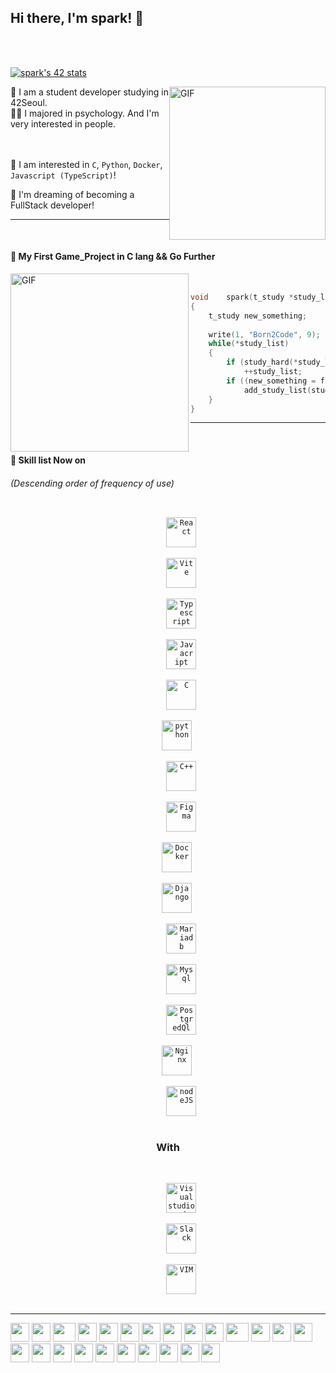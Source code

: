 ## Hi there, I'm spark! 👋

<br/>
<br/>

<!-- **⚡️Badges :** ![42](https://badgen.net/badge/Born2Code/spark/blue?cache=86400&icon=https://meta.intra.42.fr/assets/42_logo-7dfc9110a5319a308863b96bda33cea995046d1731cebb735e41b16255106c12.svg)
 -->

<!-- <div align=right>  -->
<!-- ![Anurag's GitHub stats](https://github-readme-stats.vercel.app/api?username=Hyunja27&count_private=true&show_icons=true&theme=vue-dark) -->



<p style="position: absolute; display: flex;"> 

  [![spark's 42 stats](https://badge42.vercel.app/api/v2/cl1p4jdo4009909k1pn43cbto/stats?cursusId=21&coalitionId=87)](https://github.com/JaeSeoKim/badge42)
 
 <img alt="GIF" style="float:right" src="https://github.com/abhisheknaiidu/abhisheknaiidu/blob/master/code.gif?raw=true" width="250" height="245" />
</p>


🌱 I am a student developer studying in 42Seoul.  
🏃🏻  I majored in psychology. And I'm very interested in people.  
<br/>
<br/>


🙈 I am interested in `C`, `Python`,  `Docker`, `Javascript (TypeScript)`! 

🚀 I'm dreaming of becoming a FullStack developer!


---
<br/>

#### 🚧 My First Game_Project in C lang && Go Further


<img align="left" alt="GIF" src="https://postfiles.pstatic.net/MjAyMTA2MjFfMjM0/MDAxNjI0MjAzODQzNjM0.yC5IomTuP5ny29UEW2ltP9gwsB5WsKtlCckjrHDevCIg.oob1y8Fvp-cau8g0lpByyLQXBcGXLFTeLIjAaLScGkkg.GIF.123gk/ezgif.com-gif-maker_(1).gif" width="285" height="285" />
<br/>

```c
void	spark(t_study *study_list)
{
    t_study new_something;
    
    write(1, "Born2Code", 9);
    while(*study_list)
    {
        if (study_hard(*study_list) == DONE)
            ++study_list;
        if ((new_something = find_new_something()))
            add_study_list(study_list, new_something);
    }
}
```

---
<br/>


#### 👷 Skill list Now on

###### _(Descending order of frequency of use)_

<div align="center" >
<!--   <code>
    <img src="https://raw.githubusercontent.com/github/explore/80688e429a7d4ef2fca1e82350fe8e3517d3494d/topics/c/c.png" height="48" alt="C"/>
  </code>
  <code>
    <img src="https://raw.githubusercontent.com/github/explore/80688e429a7d4ef2fca1e82350fe8e3517d3494d/topics/python/python.png" height="48" alt="python"/>
  </code>
  <code>
    <img src="https://raw.githubusercontent.com/github/explore/80688e429a7d4ef2fca1e82350fe8e3517d3494d/topics/django/django.png" height="48" alt="django"/>
  </code>
  <code>
      <img src="https://raw.githubusercontent.com/github/explore/80688e429a7d4ef2fca1e82350fe8e3517d3494d/topics/postgresql/postgresql.png" height="48" alt="postgresql"/>
  </code>
  <code>
      <img src="https://raw.githubusercontent.com/github/explore/80688e429a7d4ef2fca1e82350fe8e3517d3494d/topics/docker/docker.png" height="48" alt="docker"/>
  </code> -->
  <code>
      <img src="https://img.shields.io/badge/React-20232A?style=for-the-badge&logo=react&logoColor=61DAFB" height="48" alt="React"/>
  </code>
  <code>
      <img src="https://img.shields.io/badge/Vite-B73BFE?style=for-the-badge&logo=vite&logoColor=FFD62E" height="48" alt="Vite"/>
  </code>
  <code>
      <img src="https://img.shields.io/badge/TypeScript-007ACC?style=for-the-badge&logo=typescript&logoColor=white" height="48" alt="Typescript"/>
    </code>
  <code>
      <img src="https://img.shields.io/badge/JavaScript-323330?style=for-the-badge&logo=javascript&logoColor=F7DF1E" height="48" alt="Javacript"/>
  </code>
  <code>
      <img src="https://img.shields.io/badge/C-00599C?style=for-the-badge&logo=c&logoColor=white" height="48" alt="C"/>
  </code>
  <code>
    <img src="https://img.shields.io/badge/Python-FFD43B?style=for-the-badge&logo=python&logoColor=blue" height="48" alt="python"/>
  </code>
  <code>
      <img src="https://img.shields.io/badge/C%2B%2B-00599C?style=for-the-badge&logo=c%2B%2B&logoColor=white" height="48" alt="C++"/>
  </code>
  <code>
      <img src="https://img.shields.io/badge/Figma-F24E1E?style=for-the-badge&logo=figma&logoColor=white" height="48" alt="Figma"/>
  </code>
<!--   <code>
      <img src="https://img.shields.io/badge/Bootstrap-563D7C?style=for-the-badge&logo=bootstrap&logoColor=white" height="48" alt="Bootstrap"/>
  </code> -->
<!--   <code>
      <img src="https://img.shields.io/badge/Swagger-85EA2D?style=for-the-badge&logo=Swagger&logoColor=white" height="48" alt="Swagger"/>
  </code> -->
  <code>
    <img src="https://img.shields.io/badge/Docker-2CA5E0?style=for-the-badge&logo=docker&logoColor=white" height="48" alt="Docker"/>
  </code>
  <code>
    <img src="https://img.shields.io/badge/Django-092E20?style=for-the-badge&logo=django&logoColor=green" height="48" alt="Django"/>
  </code>
  <code>
      <img src="https://img.shields.io/badge/MariaDB-003545?style=for-the-badge&logo=mariadb&logoColor=white" height="48" alt="Mariadb"/>
  </code>
  <code>
      <img src="https://img.shields.io/badge/MySQL-005C84?style=for-the-badge&logo=mysql&logoColor=white" height="48" alt="Mysql"/>
  </code>
  <code>
      <img src="https://img.shields.io/badge/PostgreSQL-316192?style=for-the-badge&logo=postgresql&logoColor=white" height="48" alt="PostgredQl"/>
  </code>
  <code>
    <img src="https://img.shields.io/badge/Nginx-009639?style=for-the-badge&logo=nginx&logoColor=white" height="48" alt="Nginx"/>
  </code>
  <code>
      <img src="https://img.shields.io/badge/Node.js-339933?style=for-the-badge&logo=nodedotjs&logoColor=white" height="48" alt="nodeJS"/>
  </code>
    
  <br/>
    
    
   <div align="center">
       
 ### With
       
   </div>
    
  <br/>
    
  <code>
      <img src="https://img.shields.io/badge/Visual_Studio-5C2D91?style=for-the-badge&logo=visual%20studio&logoColor=white" height="48" alt="Visualstudiocode"/>
  </code>
  <code>
      <img src="https://img.shields.io/badge/Slack-4A154B?style=for-the-badge&logo=slack&logoColor=white" height="48" alt="Slack"/>
  </code>
 <code>
      <img src="https://img.shields.io/badge/VIM-%2311AB00.svg?&style=for-the-badge&logo=vim&logoColor=white" height="48" alt="VIM"/>
  </code>
    
</div>

---

<div>
    <img src="https://cultofthepartyparrot.com/parrots/hd/githubparrot.gif" width="30" height="30"/>
    <img src="https://cultofthepartyparrot.com/flags/hd/indiaparrot.gif" width="30" height="30"/>
    <img src="https://cultofthepartyparrot.com/parrots/asyncparrot.gif" width="36" height="30"/>
    <img src="https://cultofthepartyparrot.com/parrots/exceptionallyfastparrot.gif" width="30" height="30"/>
    <img src="https://cultofthepartyparrot.com/parrots/hd/60fpsparrot.gif" width="30" height="30"/>
    <img src="https://cultofthepartyparrot.com/parrots/hd/jumpingparrot.gif" width="30" height="30"/>
    <img src="https://cultofthepartyparrot.com/parrots/hd/opensourceparrot.gif" width="30" height="30"/>
    <img src="https://cultofthepartyparrot.com/parrots/hd/dealwithitnowparrot.gif" width="30" height="30"/>
    <img src="https://cultofthepartyparrot.com/parrots/hd/hypnoparrotlight.gif" width="30" height="30"/>
    <img src="https://cultofthepartyparrot.com/parrots/databaseparrot.gif" width="30" height="30"/>
    <img src="https://cultofthepartyparrot.com/parrots/fixparrot.gif" width="36" height="30"/>
    <img src="https://cultofthepartyparrot.com/parrots/hd/laptop_parrot.gif" width="30" height="30"/>
    <img src="https://cultofthepartyparrot.com/parrots/hd/spinningparrot.gif" width="30" height="30"/>
    <img src="https://cultofthepartyparrot.com/parrots/hd/levitationparrot.gif" width="30" height="30"/>
    <img src="https://cultofthepartyparrot.com/parrots/hd/meldparrot.gif" width="30" height="30"/>
    <img src="https://cultofthepartyparrot.com/parrots/slomoparrot.gif" width="30" height="30"/>
    <img src="https://cultofthepartyparrot.com/parrots/hd/moonwalkingparrot.gif" width="30" height="30"/>
    <img src="https://cultofthepartyparrot.com/parrots/hd/stableparrot.gif" width="30" height="30"/>
    <img src="https://cultofthepartyparrot.com/parrots/hd/scienceparrot.gif" width="30" height="30"/>
    <img src="https://cultofthepartyparrot.com/parrots/hd/pirateparrot.gif" width="30" height="30"/>
    <img src="https://cultofthepartyparrot.com/parrots/hd/footballparrot.gif" width="30" height="30"/>
    <img src="https://cultofthepartyparrot.com/parrots/hd/illuminatiparrot.gif" width="30" height="30"/>
    <img src="https://cultofthepartyparrot.com/parrots/hd/hypnoparrotdark.gif" width="30" height="30"/>
    <img src="https://cultofthepartyparrot.com/parrots/hd/mustacheparrot.gif" width="30" height="30"/>
</div>

